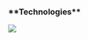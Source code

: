 <h3>**Technologies**</h3>
<a href="https://https://html.com/" title="HTML"><img src="https://cdn.pixabay.com/photo/2017/08/05/11/16/logo-2582748_960_720.png" size="36" /></a>
